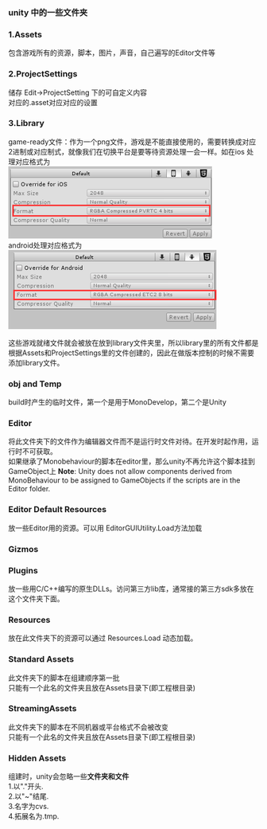 ### unity 中的一些文件夹 ###
### 1.Assets
包含游戏所有的资源，脚本，图片，声音，自己遍写的Editor文件等  
### 2.ProjectSettings
储存 Edit->ProjectSetting 下的可自定义内容  
对应的.asset对应对应的设置
### 3.Library
game-ready文件：作为一个png文件，游戏是不能直接使用的，需要转换成对应2进制或对应制式，就像我们在切换平台是要等待资源处理一会一样。如在ios 处理对应格式为  
![](UnityManualPic/6.png)  
android处理对应格式为  
![](UnityManualPic/7.png)   

这些游戏就绪文件就会被放在放到library文件夹里，所以library里的所有文件都是根据Assets和ProjectSettings里的文件创建的，因此在做版本控制的时候不需要添加library文件。   
### obj and Temp
build时产生的临时文件，第一个是用于MonoDevelop，第二个是Unity
### Editor
将此文件夹下的文件作为编辑器文件而不是运行时文件对待。在开发时起作用，运行时不可获取。   
如果继承了Monobehaviour的脚本在editor里，那么unity不再允许这个脚本挂到GameObject上
**Note**: Unity does not allow components derived from MonoBehaviour to be assigned to GameObjects if the scripts are in the Editor folder.
### Editor Default Resources
放一些Editor用的资源。可以用 EditorGUIUtility.Load方法加载
### Gizmos
### Plugins
放一些用C/C++编写的原生DLLs。访问第三方lib库，通常接的第三方sdk多放在这个文件夹下面。
### Resources
放在此文件夹下的资源可以通过 Resources.Load 动态加载。
### Standard Assets
此文件夹下的脚本在组建顺序第一批  
只能有一个此名的文件夹且放在Assets目录下(即工程根目录)
### StreamingAssets
此文件夹下的脚本在不同机器或平台格式不会被改变  
只能有一个此名的文件夹且放在Assets目录下(即工程根目录)
### Hidden Assets
组建时，unity会忽略一些**文件夹和文件**  
1.以"."开头.  
2.以"~"结尾.  
3.名字为cvs.  
4.拓展名为.tmp.